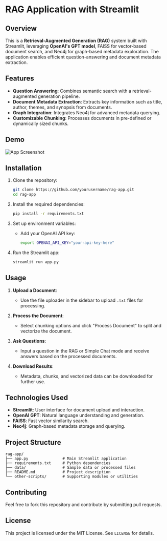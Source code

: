 # RAG Application with Streamlit

## Overview
This is a **Retrieval-Augmented Generation (RAG)** system built with Streamlit, leveraging **OpenAI's GPT model**, FAISS for vector-based document search, and Neo4j for graph-based metadata exploration. The application enables efficient question-answering and document metadata extraction.

## Features
- **Question Answering**: Combines semantic search with a retrieval-augmented generation pipeline.
- **Document Metadata Extraction**: Extracts key information such as title, author, themes, and synopsis from documents.
- **Graph Integration**: Integrates Neo4j for advanced metadata querying.
- **Customizable Chunking**: Processes documents in pre-defined or dynamically sized chunks.

## Demo
![App Screenshot](screenshot.png)

## Installation

1. Clone the repository:
   ```bash
   git clone https://github.com/yourusername/rag-app.git
   cd rag-app
   ```

2. Install the required dependencies:
   ```bash
   pip install -r requirements.txt
   ```

3. Set up environment variables:
   - Add your OpenAI API key:
     ```bash
     export OPENAI_API_KEY="your-api-key-here"
     ```

4. Run the Streamlit app:
   ```bash
   streamlit run app.py
   ```

## Usage
1. **Upload a Document**:
   - Use the file uploader in the sidebar to upload `.txt` files for processing.

2. **Process the Document**:
   - Select chunking options and click "Process Document" to split and vectorize the document.

3. **Ask Questions**:
   - Input a question in the RAG or Simple Chat mode and receive answers based on the processed documents.

4. **Download Results**:
   - Metadata, chunks, and vectorized data can be downloaded for further use.

## Technologies Used
- **Streamlit**: User interface for document upload and interaction.
- **OpenAI GPT**: Natural language understanding and generation.
- **FAISS**: Fast vector similarity search.
- **Neo4j**: Graph-based metadata storage and querying.

## Project Structure
```
rag-app/
├── app.py               # Main Streamlit application
├── requirements.txt     # Python dependencies
├── data/                # Sample data or processed files
├── README.md            # Project description
└── other-scripts/       # Supporting modules or utilities
```

## Contributing
Feel free to fork this repository and contribute by submitting pull requests.

## License
This project is licensed under the MIT License. See `LICENSE` for details.